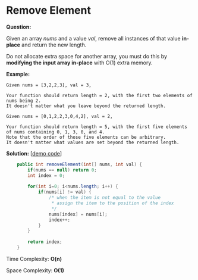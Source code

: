 # Remove Element

**Question:** 

Given an array *nums* and a value *val*, remove all instances of that value **in-place** and return the new length.

Do not allocate extra space for another array, you must do this by **modifying the input array in-place** with O(1) extra memory.

**Example:** 

```
Given nums = [3,2,2,3], val = 3,

Your function should return length = 2, with the first two elements of nums being 2.
It doesn't matter what you leave beyond the returned length.
```

```
Given nums = [0,1,2,2,3,0,4,2], val = 2,

Your function should return length = 5, with the first five elements of nums containing 0, 1, 3, 0, and 4.
Note that the order of those five elements can be arbitrary.
It doesn't matter what values are set beyond the returned length.
```

**Solution:** [[demo code](https://github.com/AlfredYan/Algorithms_Practice/blob/master/code/RemoveElement.java)] 

```java
	public int removeElement(int[] nums, int val) {
		if(nums == null) return 0;
		int index = 0;
		
		for(int i=0; i<nums.length; i++) {
			if(nums[i] != val) {
				/* when the item is not equal to the value
				 * assign the item to the position of the index
				 */
				nums[index] = nums[i];
				index++;
			}
		}
		
		return index;
	}
```

Time Complexity: **O(n)** 

Space Complexity: **O(1)** 